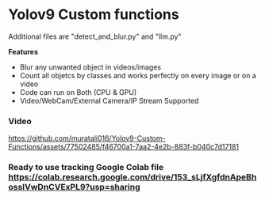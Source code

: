  # Yolov9 Custom functions 
Additional files are "detect_and_blur.py" and "llm.py"

**Features**
* Blur any unwanted object in videos/images 
* Count all objetcs by classes and works perfectly on every image or on a video
* Code can run on Both (CPU & GPU)
* Video/WebCam/External Camera/IP Stream Supported


### Video

https://github.com/muratali016/Yolov9-Custom-Functions/assets/77502485/f46700a1-7aa2-4e2b-883f-b040c7d17181


### Ready to use tracking Google Colab file https://colab.research.google.com/drive/153_sLjfXgfdnApeBhossIVwDnCVExPL9?usp=sharing




